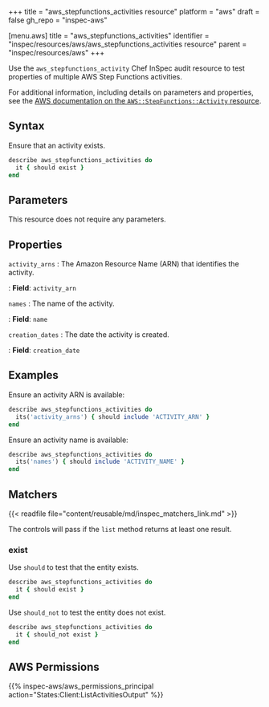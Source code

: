 +++
title = "aws_stepfunctions_activities resource"
platform = "aws"
draft = false
gh_repo = "inspec-aws"

[menu.aws]
title = "aws_stepfunctions_activities"
identifier = "inspec/resources/aws/aws_stepfunctions_activities resource"
parent = "inspec/resources/aws"
+++

Use the `aws_stepfunctions_activity` Chef InSpec audit resource to test properties of multiple AWS Step Functions activities.

For additional information, including details on parameters and properties, see the [AWS documentation on the `AWS::StepFunctions::Activity` resource](https://docs.aws.amazon.com/AWSCloudFormation/latest/UserGuide/aws-resource-stepfunctions-activity.html).

## Syntax

Ensure that an activity exists.

```ruby
describe aws_stepfunctions_activities do
  it { should exist }
end
```

## Parameters

This resource does not require any parameters.

## Properties

`activity_arns`
: The Amazon Resource Name (ARN) that identifies the activity.

: **Field**: `activity_arn`

`names`
: The name of the activity.

: **Field**: `name`

`creation_dates`
: The date the activity is created.

: **Field**: `creation_date`

## Examples

Ensure an activity ARN is available:

```ruby
describe aws_stepfunctions_activities do
  its('activity_arns') { should include 'ACTIVITY_ARN' }
end
```

Ensure an activity name is available:

```ruby
describe aws_stepfunctions_activities do
  its('names') { should include 'ACTIVITY_NAME' }
end
```

## Matchers

{{< readfile file="content/reusable/md/inspec_matchers_link.md" >}}

The controls will pass if the `list` method returns at least one result.

### exist

Use `should` to test that the entity exists.

```ruby
describe aws_stepfunctions_activities do
  it { should exist }
end
```

Use `should_not` to test the entity does not exist.

```ruby
describe aws_stepfunctions_activities do
  it { should_not exist }
end
```

## AWS Permissions

{{% inspec-aws/aws_permissions_principal action="States:Client:ListActivitiesOutput" %}}

